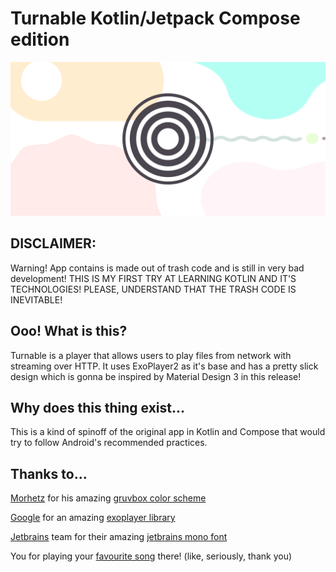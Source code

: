 # Turnable Kotlin/Jetpack Compose edition
![Artwork](artwork/Turnable_kt.png)
## DISCLAIMER:
Warning! App contains is made out of trash code and is still in very bad development!
THIS IS MY FIRST TRY AT LEARNING KOTLIN AND IT'S TECHNOLOGIES! PLEASE, UNDERSTAND THAT THE TRASH CODE IS INEVITABLE!
## Ooo! What is this?
Turnable is a player that allows users to play files from network with streaming over HTTP. It uses ExoPlayer2 as it's base and has a pretty slick design which is gonna be inspired by Material Design 3 in this release!
## Why does this thing exist...
This is a kind of spinoff of the original app in Kotlin and Compose that would try to follow Android's recommended practices.
## Thanks to...
[Morhetz](https://github.com/morhetz) for his amazing [gruvbox color scheme](https://github.com/morhetz/gruvbox)

[Google](https://github.com/google) for an amazing [exoplayer library](https://github.com/google/ExoPlayer)

[Jetbrains](https://github.com/JetBrains) team for their amazing [jetbrains mono font](https://github.com/JetBrains/JetBrainsMono)

You for playing your [favourite song](https://youtu.be/dQw4w9WgXcQ) there! (like, seriously, thank you)
